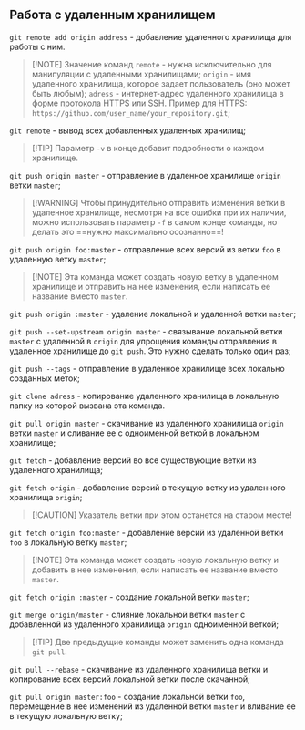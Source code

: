 ## Работа с удаленным хранилищем
`git remote add origin address` - добавление удаленного хранилища для работы с ним.
>[!NOTE] Значение команд
>`remote` - нужна исключительно для манипуляции с удаленными хранилищами;
>`origin` - имя удаленного хранилища, которое задает пользователь (оно может быть любым);
>`adress` - интернет-адрес удаленного хранилища в форме протокола HTTPS или SSH. Пример для HTTPS: `https://github.com/user_name/your_repository.git`;

`git remote` - вывод всех добавленных удаленных хранилищ;
>[!TIP] Параметр `-v` в конце добавит подробности о каждом хранилище.

`git push origin master` - отправление в удаленное хранилище `origin` ветки `master`;
>[!WARNING] Чтобы принудительно отправить изменения ветки в удаленное хранилище, несмотря на все ошибки при их наличии, можно использовать параметр `-f` в самом конце команды, но делать это ==нужно максимально осознанно==!

`git push origin foo:master` - отправление всех версий из ветки `foo` в удаленную ветку `master`;
>[!NOTE] Эта команда может создать новую ветку в удаленном хранилище и отправить на нее изменения, если написать ее название вместо `master`.

`git push origin :master` - удаление локальной и удаленной ветки `master`;

`git push --set-upstream origin master` - связывание локальной ветки `master` с удаленной в `origin` для упрощения команды отправления в удаленное хранилище до `git push`. Это нужно сделать только один раз;

`git push --tags` - отправление в удаленное хранилище всех локально созданных меток;

`git clone adress` - копирование удаленного хранилища в локальную папку из которой вызвана эта команда.

`git pull origin master` - скачивание из удаленного хранилища `origin` ветки `master` и сливание ее с одноименной веткой в локальном хранилище;

`git fetch` - добавление версий во все существующие ветки из удаленного хранилища;

`git fetch origin` - добавление версий в текущую ветку из удаленного хранилища `origin`;
>[!CAUTION] Указатель ветки при этом останется на старом месте!

`git fetch origin foo:master` - добавление версий из удаленной ветки `foo` в локальную ветку `master`;
>[!NOTE] Эта команда может создать новую локальную ветку и добавить в нее изменения, если написать ее название вместо `master`.

`git fetch origin :master` - создание локальной ветки `master`;

`git merge origin/master` - слияние локальной ветки `master` с добавленной из удаленного хранилища `origin` одноименной веткой;
>[!TIP] Две предыдущие команды может заменить одна команда `git pull`.

`git pull --rebase` - скачивание из удаленного хранилища ветки и копирование всех версий локальной ветки после скачанной;

`git pull origin master:foo` - создание локальной ветки `foo`, перемещение в нее изменений из удаленной ветки `master` и вливание ее в текущую локальную ветку;